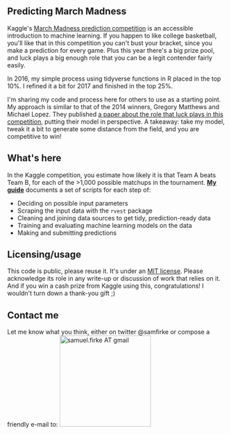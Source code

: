 <!-- README.md is generated from README.Rmd. Please edit that file -->
Predicting March Madness
------------------------

Kaggle's [March Madness prediction competition](https://www.kaggle.com/c/mens-machine-learning-competition-2018/) is an accessible introduction to machine learning. If you happen to like college basketball, you'll like that in this competition you can't bust your bracket, since you make a prediction for every game. Plus this year there's a big prize pool, and luck plays a big enough role that you can be a legit contender fairly easily.

In 2016, my simple process using tidyverse functions in R placed in the top 10%. I refined it a bit for 2017 and finished in the top 25%.

I'm sharing my code and process here for others to use as a starting point. My approach is similar to that of the 2014 winners, Gregory Matthews and Michael Lopez. They published [a paper about the role that luck plays in this competition](https://arxiv.org/abs/1412.0248), putting their model in perspective. A takeaway: take my model, tweak it a bit to generate some distance from the field, and you are competitive to win!

What's here
-----------

In the Kaggle competition, you estimate how likely it is that Team A beats Team B, for each of the &gt;1,000 possible matchups in the tournament. **[My guide](march_madness_how_to.md)** documents a set of scripts for each step of:

-   Deciding on possible input parameters
-   Scraping the input data with the `rvest` package
-   Cleaning and joining data sources to get tidy, prediction-ready data
-   Training and evaluating machine learning models on the data
-   Making and submitting predictions

Licensing/usage
---------------

This code is public, please reuse it. It's under an [MIT license](License.md). Please acknowledge its role in any write-up or discussion of work that relies on it. And if you win a cash prize from Kaggle using this, congratulations! I wouldn't turn down a thank-you gift ;)

Contact me
----------

Let me know what you think, either on twitter @samfirke or compose a friendly e-mail to: <img src = "http://samfirke.com/wp-content/uploads/2016/07/email_address_whitespace_top.png" alt = "samuel.firke AT gmail" width = "210"/>
